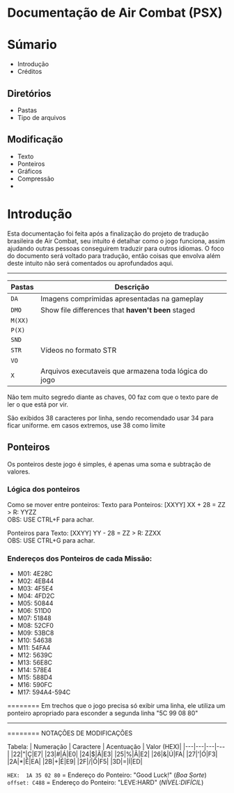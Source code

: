 # Documentação de Air Combat (PSX)
# Súmario
- Introdução
- Créditos
## Diretórios
- Pastas
- Tipo de arquivos
## Modificação
- Texto
- Ponteiros
- Gráficos
- Compressão
- 


# Introdução
Esta documentação foi feita após a finalização do projeto de tradução brasileira de Air Combat,
seu intuito é detalhar como o jogo funciona, assim ajudando outras pessoas conseguirem traduzir para
outros idiomas. O foco do documento será voltado para tradução, então coisas que envolva além deste intuito
não será comentados ou aprofundados aqui.

<hr>

| Pastas | Descrição |
| --- | --- |
| `DA` | Imagens comprimidas  apresentadas na gameplay |
| `DMO` | Show file differences that **haven't been** staged |
| `M(XX)` |
| `P(X)` |
| `SND` |
| `STR` | Vídeos no formato STR |
| `VO` |
| `X` | Arquivos executaveis que armazena toda lógica do jogo |

Não tem muito segredo diante as chaves, 00 faz com que o texto pare de ler o que está por vir.

São exibidos 38 caracteres por linha, sendo recomendado usar 34 para ficar uniforme.
em casos extremos, use 38 como limite

## Ponteiros

Os ponteiros deste jogo é simples, é apenas uma soma e subtração de valores.

### Lógica dos ponteiros
Como se mover entre ponteiros:
Texto para Ponteiros:
[XXYY] XX + 28 = ZZ > R: YYZZ
<br>
OBS: USE CTRL+F para achar.

Ponteiros para Texto:
[XXYY] YY - 28 = ZZ > R: ZZXX
<br>
OBS: USE CTRL+G para achar.

### Endereços dos Ponteiros de cada Missão:

- M01: 4E28C
- M02: 4EB44
- M03: 4F5E4
- M04: 4FD2C
- M05: 50844
- M06: 511D0
- M07: 51848
- M08: 52CF0
- M09: 53BC8
- M10: 54638
- M11: 54FA4
- M12: 5639C
- M13: 56E8C
- M14: 578E4
- M15: 588D4
- M16: 590FC
- M17: 594A4-594C

========
Em trechos que o jogo precisa só exibir uma linha, ele utiliza um ponteiro apropriado para esconder a segunda linha "5C 99 08 80"
<hr>
========
NOTAÇÕES DE MODIFICAÇÕES

Tabela:
| Numeração | Caractere | Acentuação | Valor   (HEX)|
|---|---|---|---|
|22|"|Ç|E7|
|23|#|Á|E0|
|24|$|Ã|E3|
|25|%|Â|E2|
|26|&|Ú|FA|
|27|'|Ó|F3|
|2A|*|Ê|EA|
|2B|+|É|E9|
|2F|/|Õ|F5|
|3D|=|Í|ED|


`HEX:  1A 35 02 80` = Endereço do Ponteiro: "Good Luck!" (_Boa Sorte_)
<br>
`offset: C488` = Endereço do Ponteiro: "LEVE:HARD" (_NÍVEL:DIFÍCIL_)

